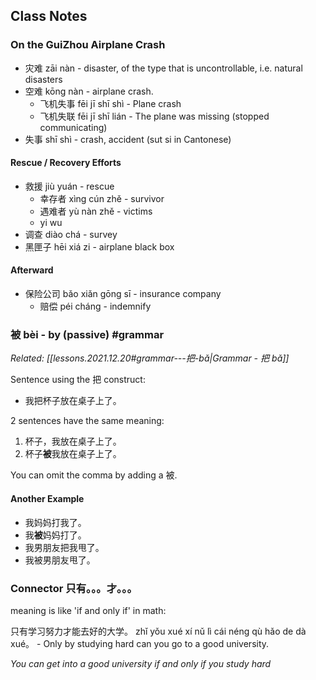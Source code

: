 
## Class Notes

### On the GuiZhou Airplane Crash

- 灾难 zāi nàn - disaster, of the type that is uncontrollable, i.e. natural disasters
- 空难 kōng nàn - airplane crash. 
    - 飞机失事 fēi jī shī shì - Plane crash
    - 飞机失联 fēi jī shī lián - The plane was missing (stopped communicating)
- 失事 shī shì - crash, accident (sut si in Cantonese)

#### Rescue / Recovery Efforts

- 救援 jiù yuán - rescue
    - 幸存者 xìng cún zhě - survivor
    - 遇难者 yù nàn zhě - victims
    - yi wu
- 调查 diào chá - survey
- 黑匣子 hēi xiá zi  - airplane black box

#### Afterward

- 保险公司 bǎo xiǎn gōng sī - insurance company 
    - 赔偿 péi cháng - indemnify

### 被 bèi - by (passive) #grammar

_Related: [[lessons.2021.12.20#grammar---把-bǎ|Grammar - 把 bǎ]]_

Sentence using the 把 construct:

- 我把杯子放在桌子上了。

2 sentences have the same meaning:

1. 杯子，我放在桌子上了。
2. 杯子**被**我放在桌子上了。

You can omit the comma by adding a 被.

#### Another Example

- 我妈妈打我了。
- 我**被**妈妈打了。
- 我男朋友把我甩了。
- 我被男朋友甩了。

### Connector 只有。。。才。。。

meaning is like 'if and only if' in math: 

只有学习努力才能去好的大学。 zhǐ yǒu xué xí nǔ lì cái néng qù hǎo de dà xué。 - Only by studying hard can you go to a good university.

_You can get into a good university if and only if you study hard_
